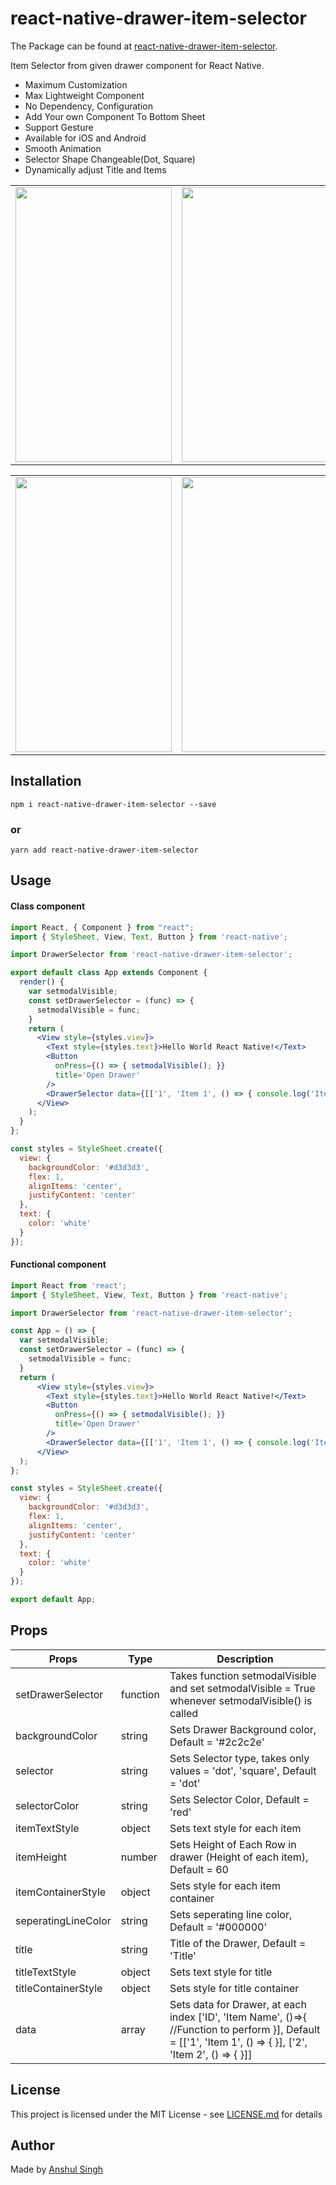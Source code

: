 # react-native-drawer-item-selector

The Package can be found at [react-native-drawer-item-selector](https://www.npmjs.com/package/react-native-drawer-item-selector).

Item Selector from given drawer component for React Native.

* Maximum Customization
* Max Lightweight Component
* No Dependency, Configuration
* Add Your own Component To Bottom Sheet
* Support Gesture
* Available for iOS and Android
* Smooth Animation
* Selector Shape Changeable(Dot, Square)
* Dynamically adjust Title and Items

<table>
        <tr>
<td><img src = "https://user-images.githubusercontent.com/35291991/99704073-e2f7ac80-2abd-11eb-83fa-892078f2aeb1.PNG" height = "440" width="250"></td>
<td><img src = "https://user-images.githubusercontent.com/35291991/99704092-e854f700-2abd-11eb-9600-afc0376163d1.PNG" height = "440" width="250"></td>
<td><img src = "https://user-images.githubusercontent.com/35291991/99704183-09b5e300-2abe-11eb-852a-17a546ba72a1.PNG" height = "440" width="250"></td>
       </tr>
</table> 

<table>
        <tr>
<td><img src = "https://user-images.githubusercontent.com/35291991/99704335-441f8000-2abe-11eb-9192-b1e45ec36ec4.PNG" height = "440" width="250"></td>
<td><img src = "https://user-images.githubusercontent.com/35291991/99704375-513c6f00-2abe-11eb-9ed6-16c8c21f64f3.PNG" height = "440" width="250"></td>
<td><img src = "https://user-images.githubusercontent.com/35291991/99704303-323ddd00-2abe-11eb-9d71-d497ed51f083.PNG" height = "440" width="250"></td>
       </tr>
</table> 

## Installation

```
npm i react-native-drawer-item-selector --save
```

### or

```
yarn add react-native-drawer-item-selector
```
## Usage

#### Class component

```jsx
import React, { Component } from "react";
import { StyleSheet, View, Text, Button } from 'react-native';

import DrawerSelector from 'react-native-drawer-item-selector';

export default class App extends Component {
  render() {
    var setmodalVisible;
    const setDrawerSelector = (func) => {
      setmodalVisible = func;
    }
    return (
      <View style={styles.view}>
        <Text style={styles.text}>Hello World React Native!</Text>
        <Button
          onPress={() => { setmodalVisible(); }}
          title='Open Drawer'
        />
        <DrawerSelector data={[['1', 'Item 1', () => { console.log('Item 1 Selected') }], ['2', 'Item 2', () => { console.log('Item 2 Selected') }]]} setDrawerSelector={setDrawerSelector} />
      </View>
    );
  }
};

const styles = StyleSheet.create({
  view: {
    backgroundColor: '#d3d3d3',
    flex: 1,
    alignItems: 'center',
    justifyContent: 'center'
  },
  text: {
    color: 'white'
  }
});
```

#### Functional component

```jsx
import React from 'react';
import { StyleSheet, View, Text, Button } from 'react-native';

import DrawerSelector from 'react-native-drawer-item-selector';

const App = () => {
  var setmodalVisible;
  const setDrawerSelector = (func) => {
    setmodalVisible = func;
  }
  return (
      <View style={styles.view}>
        <Text style={styles.text}>Hello World React Native!</Text>
        <Button
          onPress={() => { setmodalVisible(); }}
          title='Open Drawer'
        />
        <DrawerSelector data={[['1', 'Item 1', () => { console.log('Item 1 Selected') }], ['2', 'Item 2', () => { console.log('Item 2 Selected') }]]} setDrawerSelector={setDrawerSelector} />
      </View>
  );
};

const styles = StyleSheet.create({
  view: {
    backgroundColor: '#d3d3d3',
    flex: 1,
    alignItems: 'center',
    justifyContent: 'center'
  },
  text: {
    color: 'white'
  }
});

export default App;
```

## Props

| Props            | Type     | Description                                             |
| ---------------- | -------- | ------------------------------------------------------- |
| setDrawerSelector| function   | Takes function setmodalVisible and set setmodalVisible = True whenever setmodalVisible() is called |
| backgroundColor    | string  | Sets Drawer Background color, Default = '#2c2c2e'   |
| selector | string   | Sets Selector type, takes only values = 'dot', 'square', Default = 'dot' |
| selectorColor     | string   | Sets Selector Color, Default = 'red'             |
| itemTextStyle    | object   | Sets text style for each item            |
| itemHeight  | number  | Sets Height of Each Row in drawer (Height of each item), Default = 60             |
| itemContainerStyle    | object   | Sets style for each item container            |
| seperatingLineColor  | string  | Sets seperating line color, Default = '#000000' |
| title | string  | Title of the Drawer, Default = 'Title'           |
| titleTextStyle | object  | Sets text style for title |
| titleContainerStyle | object  | Sets style for title container           |
| data          | array | Sets data for Drawer, at each index ['ID', 'Item Name', ()=>{  //Function to perform  }], Default = [['1', 'Item 1', () => { }], ['2', 'Item 2', () => { }]]          |


## License

This project is licensed under the MIT License - see [LICENSE.md](https://github.com/ansh-099/react-native-drawer-item-selector/blob/master/LICENSE.md) for details


## Author

Made by [Anshul Singh](https://github.com/ansh-099)
